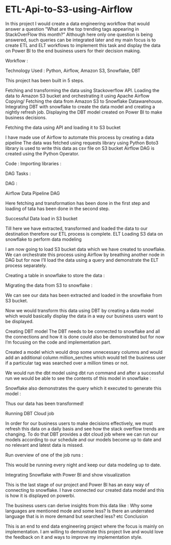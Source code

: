# ETL-Api-to-S3-using-Airflow
In this project I would create a data engineering workflow that would answer a question “What are the top trending tags appearing in StackOverFlow this month?” Although here only one question is being answered, such queries can be integrated later and my main focus is to create ETL and ELT workflows to implement this task and display the data on Power BI to the end business users for their decision making.

Workflow :


Technology Used : Python, Airflow, Amazon S3, Snowflake, DBT

This project has been built in 5 steps.

Fetching and transforming the data using Stackoverflow API.
Loading the data to Amazon S3 bucket and orchestrating it using Apache Airflow
Copying/ Fetching the data from Amazon S3 to Snowflake Datawarehouse.
Integrating DBT with snowflake to create the data model and creating a nightly refresh job.
Displaying the DBT model created on Power BI to make business decisions.

Fetching the data using API and loading it to S3 bucket

I have made use of Airflow to automate this process by creating a data pipeline
The data was fetched using requests library using Python
Boto3 library is used to write this data as csv file on S3 bucket
Airflow DAG is created using the Python Operator.




Code :
Importing libraries : 



DAG Tasks :





DAG :




Airflow Data Pipeline DAG


Here fetching and transformation has been done in the first step and loading of tata has been done in the second step.

Successful Data load in S3 bucket


Till here we have extracted, transformed and loaded the data to our destination therefore our ETL process is complete. 
ELT
Loading S3 data on snowflake to perform data modeling

I am now going to load S3 bucket data which we have created to snowflake. We can orchestrate this process using Airflow by breathing another node in DAG but for now I’ll load the data using a query and demonstrate the ELT process separately. 

Creating a table in snowflake to store the data :


Migrating the data from S3 to snowflake : 


We can see our data has been extracted and loaded in the snowflake from S3 bucket.




Now we would transform this data using DBT by creating a data model which would basically display the data in a way our business users want to be displayed.


Creating DBT model
The DBT needs to be connected to snowflake and all the connections and how it is done could also be demonstrated but for now I’m focusing on the code and implementation part.

Created a model which would drop some unnecessary columns and would add an additional column million_serches which would tell the business user if a particular tag was searched over a million times or not.










We would run the dbt model using dbt run command and after a successful run we would be able to see the contents of this model in snowflake : 


Snowflake also demonstrates the query which it executed to generate this model : 

Thus our data has been transformed!

Running DBT Cloud job

In order for our business users to make decisions effectively, we must refresh this data on a daily basis and see how the stack overflow trends are changing. To do that DBT provides a dbt cloud job where we can run our models according to our schedule and our models become up to date and no relevant and latest data is missed.

Run overview of one of the job runs :


This would be running every night and keep our data modeling up to date.
















Integrating Snowflake with Power BI and show visualization

This is the last stage of our project and Power BI has an easy way of connecting to snowflake. I have connected our created data model and this is how it is displayed on powerbi. 


The business users can derive insights from this data like :
Why some languages are mentioned mode and some less?
Is there an underrated language that is in more demand but searched less? etc
Conclusion 

This is an end to end data engineering project where the focus is mainly on implementation. I am willing to demonstrate this project live and would love the feedback on it and ways to improve my implementation style.
